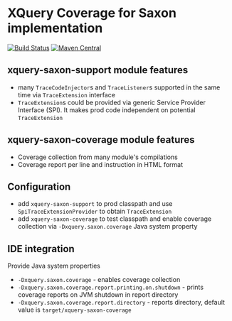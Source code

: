 # XQuery Coverage for Saxon implementation

[![Build Status](https://travis-ci.org/lizardev/xquery-saxon.svg?branch=master)](https://travis-ci.org/lizardev/xquery-saxon) [![Maven Central](https://maven-badges.herokuapp.com/maven-central/com.github.lizardev/xquery-saxon-parent/badge.svg)](https://maven-badges.herokuapp.com/maven-central/com.github.lizardev/xquery-saxon-parent)

## xquery-saxon-support module features
* many `TraceCodeInjector`s and `TraceListener`s supported in the same time via `TraceExtension` interface
* `TraceExtension`s could be provided via generic Service Provider Interface (SPI). It makes prod code independent on potential `TraceExtension`

## xquery-saxon-coverage module features
* Coverage collection from many module's compilations
* Coverage report per line and instruction in HTML format

## Configuration
* add `xquery-saxon-support` to prod classpath and use `SpiTraceExtensionProvider` to obtain `TraceExtension`
* add `xquery-saxon-coverage` to test classpath and enable coverage collection via `-Dxquery.saxon.coverage` Java system property

## IDE integration
Provide Java system properties
* `-Dxquery.saxon.coverage` - enables coverage collection
* `-Dxquery.saxon.coverage.report.printing.on.shutdown` - prints coverage reports on JVM shutdown in report directory
* `-Dxquery.saxon.coverage.report.directory` - reports directory, default value is `target/xquery-saxon-coverage`
